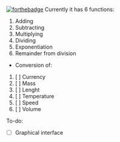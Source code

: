 [![forthebadge](http://forthebadge.com/images/badges/built-with-grammas-recipe.svg)](http://forthebadge.com)
Currently it has 6 functions: 
1. Adding
2. Subtracting
3. Multiplying
4. Dividing
5. Exponentiation
6. Remainder from division
- Conversion of:
1.  [ ] Currency
2.  [ ] Mass
3.  [ ] Lenght
4.  [ ] Temperature
5.  [ ] Speed
6.  [ ] Volume

To-do:
- [ ] Graphical interface